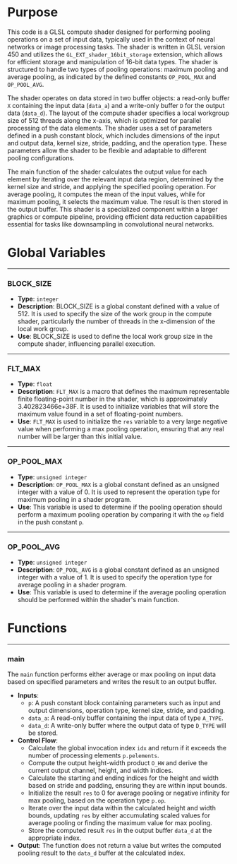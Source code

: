 # Purpose
This code is a GLSL compute shader designed for performing pooling operations on a set of input data, typically used in the context of neural networks or image processing tasks. The shader is written in GLSL version 450 and utilizes the `GL_EXT_shader_16bit_storage` extension, which allows for efficient storage and manipulation of 16-bit data types. The shader is structured to handle two types of pooling operations: maximum pooling and average pooling, as indicated by the defined constants `OP_POOL_MAX` and `OP_POOL_AVG`.

The shader operates on data stored in two buffer objects: a read-only buffer `X` containing the input data (`data_a`) and a write-only buffer `D` for the output data (`data_d`). The layout of the compute shader specifies a local workgroup size of 512 threads along the x-axis, which is optimized for parallel processing of the data elements. The shader uses a set of parameters defined in a push constant block, which includes dimensions of the input and output data, kernel size, stride, padding, and the operation type. These parameters allow the shader to be flexible and adaptable to different pooling configurations.

The main function of the shader calculates the output value for each element by iterating over the relevant input data region, determined by the kernel size and stride, and applying the specified pooling operation. For average pooling, it computes the mean of the input values, while for maximum pooling, it selects the maximum value. The result is then stored in the output buffer. This shader is a specialized component within a larger graphics or compute pipeline, providing efficient data reduction capabilities essential for tasks like downsampling in convolutional neural networks.
# Global Variables

---
### BLOCK\_SIZE
- **Type**: `integer`
- **Description**: BLOCK_SIZE is a global constant defined with a value of 512. It is used to specify the size of the work group in the compute shader, particularly the number of threads in the x-dimension of the local work group.
- **Use**: BLOCK_SIZE is used to define the local work group size in the compute shader, influencing parallel execution.


---
### FLT\_MAX
- **Type**: `float`
- **Description**: `FLT_MAX` is a macro that defines the maximum representable finite floating-point number in the shader, which is approximately 3.402823466e+38F. It is used to initialize variables that will store the maximum value found in a set of floating-point numbers.
- **Use**: `FLT_MAX` is used to initialize the `res` variable to a very large negative value when performing a max pooling operation, ensuring that any real number will be larger than this initial value.


---
### OP\_POOL\_MAX
- **Type**: `unsigned integer`
- **Description**: `OP_POOL_MAX` is a global constant defined as an unsigned integer with a value of 0. It is used to represent the operation type for maximum pooling in a shader program.
- **Use**: This variable is used to determine if the pooling operation should perform a maximum pooling operation by comparing it with the `op` field in the push constant `p`.


---
### OP\_POOL\_AVG
- **Type**: `unsigned integer`
- **Description**: `OP_POOL_AVG` is a global constant defined as an unsigned integer with a value of 1. It is used to specify the operation type for average pooling in a shader program.
- **Use**: This variable is used to determine if the average pooling operation should be performed within the shader's main function.


# Functions

---
### main
The `main` function performs either average or max pooling on input data based on specified parameters and writes the result to an output buffer.
- **Inputs**:
    - `p`: A push constant block containing parameters such as input and output dimensions, operation type, kernel size, stride, and padding.
    - `data_a`: A read-only buffer containing the input data of type `A_TYPE`.
    - `data_d`: A write-only buffer where the output data of type `D_TYPE` will be stored.
- **Control Flow**:
    - Calculate the global invocation index `idx` and return if it exceeds the number of processing elements `p.pelements`.
    - Compute the output height-width product `O_HW` and derive the current output channel, height, and width indices.
    - Calculate the starting and ending indices for the height and width based on stride and padding, ensuring they are within input bounds.
    - Initialize the result `res` to 0 for average pooling or negative infinity for max pooling, based on the operation type `p.op`.
    - Iterate over the input data within the calculated height and width bounds, updating `res` by either accumulating scaled values for average pooling or finding the maximum value for max pooling.
    - Store the computed result `res` in the output buffer `data_d` at the appropriate index.
- **Output**: The function does not return a value but writes the computed pooling result to the `data_d` buffer at the calculated index.


